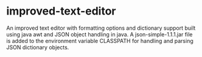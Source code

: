 # improved-text-editor
An improved text editor with formatting options and dictionary support built using java awt and JSON object handling in java.
 A json-simple-1.1.1.jar file is added to the environment variable CLASSPATH for handling and parsing JSON dictionary objects.
